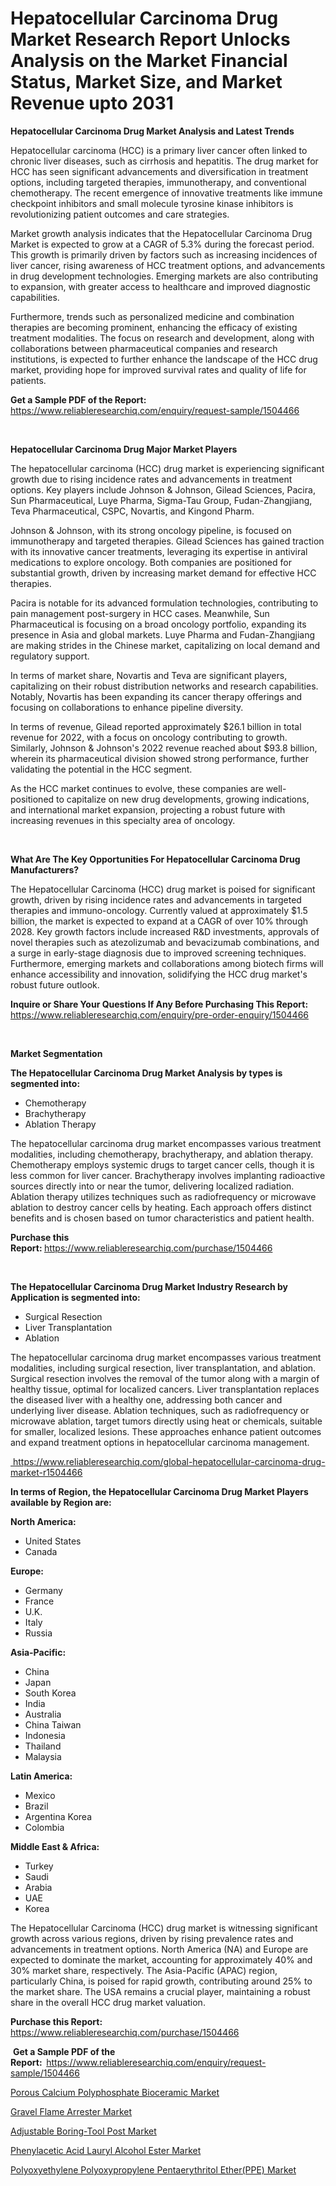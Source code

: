 <p><h1>Hepatocellular Carcinoma Drug Market Research Report Unlocks Analysis on the Market Financial Status, Market Size, and Market Revenue upto 2031</h1></p><p><strong>Hepatocellular Carcinoma Drug Market Analysis and Latest Trends</strong></p>
<p><p>Hepatocellular carcinoma (HCC) is a primary liver cancer often linked to chronic liver diseases, such as cirrhosis and hepatitis. The drug market for HCC has seen significant advancements and diversification in treatment options, including targeted therapies, immunotherapy, and conventional chemotherapy. The recent emergence of innovative treatments like immune checkpoint inhibitors and small molecule tyrosine kinase inhibitors is revolutionizing patient outcomes and care strategies.</p><p>Market growth analysis indicates that the Hepatocellular Carcinoma Drug Market is expected to grow at a CAGR of 5.3% during the forecast period. This growth is primarily driven by factors such as increasing incidences of liver cancer, rising awareness of HCC treatment options, and advancements in drug development technologies. Emerging markets are also contributing to expansion, with greater access to healthcare and improved diagnostic capabilities.</p><p>Furthermore, trends such as personalized medicine and combination therapies are becoming prominent, enhancing the efficacy of existing treatment modalities. The focus on research and development, along with collaborations between pharmaceutical companies and research institutions, is expected to further enhance the landscape of the HCC drug market, providing hope for improved survival rates and quality of life for patients.</p></p>
<p><strong>Get a Sample PDF of the Report:&nbsp;</strong> <a href="https://www.reliableresearchiq.com/enquiry/request-sample/1504466?utm_campaign=1720&utm_medium=2&utm_source=Github&utm_content=ia&utm_term=08122024&utm_id=hepatocellular-carcinoma-drug">https://www.reliableresearchiq.com/enquiry/request-sample/1504466</a></p>
<p>&nbsp;</p>
<p><strong>Hepatocellular Carcinoma Drug Major Market Players</strong></p>
<p><p>The hepatocellular carcinoma (HCC) drug market is experiencing significant growth due to rising incidence rates and advancements in treatment options. Key players include Johnson & Johnson, Gilead Sciences, Pacira, Sun Pharmaceutical, Luye Pharma, Sigma-Tau Group, Fudan-Zhangjiang, Teva Pharmaceutical, CSPC, Novartis, and Kingond Pharm.</p><p>Johnson & Johnson, with its strong oncology pipeline, is focused on immunotherapy and targeted therapies. Gilead Sciences has gained traction with its innovative cancer treatments, leveraging its expertise in antiviral medications to explore oncology. Both companies are positioned for substantial growth, driven by increasing market demand for effective HCC therapies.</p><p>Pacira is notable for its advanced formulation technologies, contributing to pain management post-surgery in HCC cases. Meanwhile, Sun Pharmaceutical is focusing on a broad oncology portfolio, expanding its presence in Asia and global markets. Luye Pharma and Fudan-Zhangjiang are making strides in the Chinese market, capitalizing on local demand and regulatory support.</p><p>In terms of market share, Novartis and Teva are significant players, capitalizing on their robust distribution networks and research capabilities. Notably, Novartis has been expanding its cancer therapy offerings and focusing on collaborations to enhance pipeline diversity.</p><p>In terms of revenue, Gilead reported approximately $26.1 billion in total revenue for 2022, with a focus on oncology contributing to growth. Similarly, Johnson & Johnson's 2022 revenue reached about $93.8 billion, wherein its pharmaceutical division showed strong performance, further validating the potential in the HCC segment. </p><p>As the HCC market continues to evolve, these companies are well-positioned to capitalize on new drug developments, growing indications, and international market expansion, projecting a robust future with increasing revenues in this specialty area of oncology.</p></p>
<p>&nbsp;</p>
<p><strong>What Are The Key Opportunities For Hepatocellular Carcinoma Drug Manufacturers?</strong></p>
<p><p>The Hepatocellular Carcinoma (HCC) drug market is poised for significant growth, driven by rising incidence rates and advancements in targeted therapies and immuno-oncology. Currently valued at approximately $1.5 billion, the market is expected to expand at a CAGR of over 10% through 2028. Key growth factors include increased R&D investments, approvals of novel therapies such as atezolizumab and bevacizumab combinations, and a surge in early-stage diagnosis due to improved screening techniques. Furthermore, emerging markets and collaborations among biotech firms will enhance accessibility and innovation, solidifying the HCC drug market's robust future outlook.</p></p>
<p><strong>Inquire or Share Your Questions If Any Before Purchasing This Report:</strong> <a href="https://www.reliableresearchiq.com/enquiry/pre-order-enquiry/1504466?utm_campaign=1720&utm_medium=2&utm_source=Github&utm_content=ia&utm_term=08122024&utm_id=hepatocellular-carcinoma-drug">https://www.reliableresearchiq.com/enquiry/pre-order-enquiry/1504466</a></p>
<p>&nbsp;</p>
<p><strong>Market Segmentation</strong></p>
<p><strong>The Hepatocellular Carcinoma Drug Market Analysis by types is segmented into:</strong></p>
<p><ul><li>Chemotherapy</li><li>Brachytherapy</li><li>Ablation Therapy</li></ul></p>
<p><p>The hepatocellular carcinoma drug market encompasses various treatment modalities, including chemotherapy, brachytherapy, and ablation therapy. Chemotherapy employs systemic drugs to target cancer cells, though it is less common for liver cancer. Brachytherapy involves implanting radioactive sources directly into or near the tumor, delivering localized radiation. Ablation therapy utilizes techniques such as radiofrequency or microwave ablation to destroy cancer cells by heating. Each approach offers distinct benefits and is chosen based on tumor characteristics and patient health.</p></p>
<p><strong>Purchase this Report:&nbsp;</strong><a href="https://www.reliableresearchiq.com/purchase/1504466?utm_campaign=1720&utm_medium=2&utm_source=Github&utm_content=ia&utm_term=08122024&utm_id=hepatocellular-carcinoma-drug">https://www.reliableresearchiq.com/purchase/1504466</a></p>
<p>&nbsp;</p>
<p><strong>The Hepatocellular Carcinoma Drug Market Industry Research by Application is segmented into:</strong></p>
<p><ul><li>Surgical Resection</li><li>Liver Transplantation</li><li>Ablation</li></ul></p>
<p><p>The hepatocellular carcinoma drug market encompasses various treatment modalities, including surgical resection, liver transplantation, and ablation. Surgical resection involves the removal of the tumor along with a margin of healthy tissue, optimal for localized cancers. Liver transplantation replaces the diseased liver with a healthy one, addressing both cancer and underlying liver disease. Ablation techniques, such as radiofrequency or microwave ablation, target tumors directly using heat or chemicals, suitable for smaller, localized lesions. These approaches enhance patient outcomes and expand treatment options in hepatocellular carcinoma management.</p></p>
<p><a href="https://www.reliableresearchiq.com/global-hepatocellular-carcinoma-drug-market-r1504466?utm_campaign=1720&utm_medium=2&utm_source=Github&utm_content=ia&utm_term=08122024&utm_id=hepatocellular-carcinoma-drug">&nbsp;https://www.reliableresearchiq.com/global-hepatocellular-carcinoma-drug-market-r1504466</a></p>
<p><strong>In terms of Region, the Hepatocellular Carcinoma Drug Market Players available by Region are:</strong></p>
<p>
    <p> <strong> North America: </strong>
        <ul>
            <li>United States</li>
            <li>Canada</li>
        </ul>
        </p> 
    <p> <strong> Europe: </strong>
        <ul>
            <li>Germany</li>
            <li>France</li>
            <li>U.K.</li>
            <li>Italy</li>
            <li>Russia</li>
        </ul>
        </p> 
    <p> <strong> Asia-Pacific: </strong>
        <ul>
            <li>China</li>
            <li>Japan</li>
            <li>South Korea</li>
            <li>India</li>
            <li>Australia</li>
            <li>China Taiwan</li>
            <li>Indonesia</li>
            <li>Thailand</li>
            <li>Malaysia</li>
        </ul>
        </p> 
    <p> <strong> Latin America: </strong>
        <ul>
            <li>Mexico</li>
            <li>Brazil</li>
            <li>Argentina Korea</li>
            <li>Colombia</li>
        </ul>
        </p> 
    <p> <strong> Middle East & Africa: </strong>
        <ul>
            <li>Turkey</li>
            <li>Saudi</li>
            <li>Arabia</li>
            <li>UAE</li>
            <li>Korea</li>
        </ul>
    </p>
    </p>
<p><p>The Hepatocellular Carcinoma (HCC) drug market is witnessing significant growth across various regions, driven by rising prevalence rates and advancements in treatment options. North America (NA) and Europe are expected to dominate the market, accounting for approximately 40% and 30% market share, respectively. The Asia-Pacific (APAC) region, particularly China, is poised for rapid growth, contributing around 25% to the market share. The USA remains a crucial player, maintaining a robust share in the overall HCC drug market valuation.</p></p>
<p><strong>Purchase this Report: </strong><a href="https://www.reliableresearchiq.com/purchase/1504466?utm_campaign=1720&utm_medium=2&utm_source=Github&utm_content=ia&utm_term=08122024&utm_id=hepatocellular-carcinoma-drug">https://www.reliableresearchiq.com/purchase/1504466</a></p>
<p>&nbsp;<strong>Get a Sample PDF of the Report:&nbsp;&nbsp;</strong><a href="https://www.reliableresearchiq.com/enquiry/request-sample/1504466?utm_campaign=1720&utm_medium=2&utm_source=Github&utm_content=ia&utm_term=08122024&utm_id=hepatocellular-carcinoma-drug">https://www.reliableresearchiq.com/enquiry/request-sample/1504466</a></p>
<p><strong></strong></p>
<p><p><a href="https://www.linkedin.com/pulse/latest-trends-applications-growth-forecast-global-porous-mqwpe?utm_campaign=1720&utm_medium=2&utm_source=Github&utm_content=ia&utm_term=08122024&utm_id=hepatocellular-carcinoma-drug">Porous Calcium Polyphosphate Bioceramic Market</a></p><p><a href="https://www.linkedin.com/pulse/market-trends-growth-gravel-flame-arrester-industry-85-cagr-forecast-qpdbc?utm_campaign=1720&utm_medium=2&utm_source=Github&utm_content=ia&utm_term=08122024&utm_id=hepatocellular-carcinoma-drug">Gravel Flame Arrester Market</a></p><p><a href="https://www.linkedin.com/pulse/examining-adjustable-boring-tool-post-market-analyzing-competitors-o5d2c?utm_campaign=1720&utm_medium=2&utm_source=Github&utm_content=ia&utm_term=08122024&utm_id=hepatocellular-carcinoma-drug">Adjustable Boring-Tool Post Market</a></p><p><a href="https://www.linkedin.com/pulse/the-hashub-gdiff?utm_campaign=1720&utm_medium=2&utm_source=Github&utm_content=ia&utm_term=08122024&utm_id=hepatocellular-carcinoma-drug">Phenylacetic Acid Lauryl Alcohol Ester Market</a></p><p><a href="https://www.linkedin.com/pulse/the-hashub-gdiff?utm_campaign=1720&utm_medium=2&utm_source=Github&utm_content=ia&utm_term=08122024&utm_id=hepatocellular-carcinoma-drug">Polyoxyethylene Polyoxypropylene Pentaerythritol Ether(PPE) Market</a></p></p>